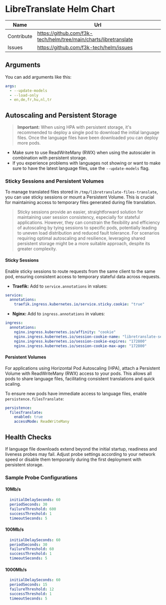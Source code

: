 # LibreTranslate Helm Chart

| Name       | Url                                                              |
|------------|------------------------------------------------------------------|
| Contribute | https://github.com/f3k-tech/helm/tree/main/charts/libretranslate |
| Issues     | https://github.com/f3k-tech/helm/issues                          |

## Arguments

You can add arguments like this:

```yaml
args:
  - --update-models
  - --load-only
  - en,de,fr,hu,nl,tr
```

## Autoscaling and Persistent Storage

> **Important:** When using HPA with persistent storage, it's recommended to deploy a single pod to download the initial language files. Once the language files have been downloaded you can deploy more pods. 

* Make sure to use ReadWriteMany (RWX) when using the autoscaler in combination with persistent storage. 
* If you experience problems with languages not showing or want to make sure to have the latest language files, use the ```--update-models``` flag.

### Sticky Sessions and Persistent Volumes

To manage translated files stored in `/tmp/libretranslate-files-translate`, you can use sticky sessions or mount a Persistent Volume. This is crucial for maintaining access to temporary files generated during file translation.

>Sticky sessions provide an easier, straightforward solution for maintaining user session consistency, especially for stateful applications. However, they can constrain the flexibility and efficiency of autoscaling by tying sessions to specific pods, potentially leading to uneven load distribution and reduced fault tolerance. For scenarios requiring optimal autoscaling and resilience, leveraging shared persistent storage might be a more suitable approach, despite its greater complexity.

#### Sticky Sessions

Enable sticky sessions to route requests from the same client to the same pod, ensuring consistent access to temporary stateful data across requests. 

- **Traefik:** Add to `service.annotations` in values:

```yaml
service:
  annotations:
    traefik.ingress.kubernetes.io/service.sticky.cookie: "true"
```

- **Nginx:** Add to `ingress.annotations` in values:

```yaml
ingress:
  annotations:
    nginx.ingress.kubernetes.io/affinity: "cookie"
    nginx.ingress.kubernetes.io/session-cookie-name: "libretranslate-session"
    nginx.ingress.kubernetes.io/session-cookie-expires: "172800"
    nginx.ingress.kubernetes.io/session-cookie-max-age: "172800"
```

#### Persistent Volumes

For applications using Horizontal Pod Autoscaling (HPA), attach a Persistent Volume with ReadWriteMany (RWX) access to your pods. This allows all pods to share language files, facilitating consistent translations and quick scaling.

To ensure new pods have immediate access to language files, enable `persistence.filesTranslate`:

```yml
persistence:
  filesTranslate:
    enabled: true
    accessMode: ReadWriteMany
```

## Health Checks

If language file downloads extend beyond the initial startup, readiness and liveness probes may fail. Adjust probe settings according to your network speed or disable them temporarily during the first deployment with persistent storage.

### Sample Probe Configurations

#### 10Mb/s

```yml
  initialDelaySeconds: 60
  periodSeconds: 30
  failureThreshold: 600
  successThreshold: 1
  timeoutSeconds: 5
```

#### 100Mb/s

```yml
  initialDelaySeconds: 60
  periodSeconds: 30
  failureThreshold: 60
  successThreshold: 1
  timeoutSeconds: 5
```

#### 1000Mb/s

```yml
  initialDelaySeconds: 60
  periodSeconds: 15
  failureThreshold: 12
  successThreshold: 1
  timeoutSeconds: 5
```
